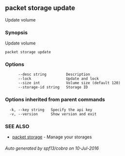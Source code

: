 ## packet storage update

Update volume

### Synopsis


Update volume

```
packet storage update
```

### Options

```
      --desc string         Description
      --lock                Update and lock
      --size int            Volume size (default 120)
      --storage-id string   Storage ID
```

### Options inherited from parent commands

```
  -k, --key string   Specify the api key
  -v, --version      Show version and exit
```

### SEE ALSO
* [packet storage](packet_storage.md)	 - Manage your storages

###### Auto generated by spf13/cobra on 10-Jul-2016

